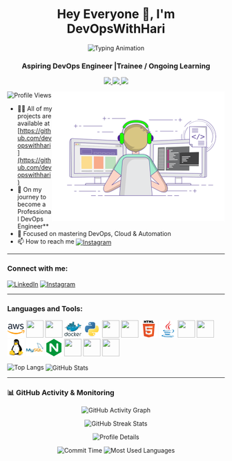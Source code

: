 <h1 align="center">Hey Everyone 👋, I'm DevOpsWithHari</h1>

<div align="center">
  <img src="https://readme-typing-svg.herokuapp.com?size=30&duration=4000&color=36BCF7&center=true&vCenter=true&width=600&lines=Aspiring+DevOps+Engineer;Ongoing+DevOps+Journey" alt="Typing Animation"/>
</div>

<h3 align="center">Aspiring DevOps Engineer |Trainee / Ongoing Learning</h3>

<p align="center">
  <a href="https://github.com/devopswithhari">
    <img src="https://img.shields.io/github/followers/devopswithhari?label=Follow&style=social" />
  </a>
  <a href="https://www.linkedin.com/in/hareesh-rajput/">
    <img src="https://img.shields.io/badge/LinkedIn-Hareesh%20Kumar-blue?logo=linkedin&style=flat-square" />
  </a>
  <a href="https://www.instagram.com/devopswithhari">
    <img src="https://img.shields.io/badge/Instagram-@devopswithhari-pink?logo=instagram&style=flat-square" />
  </a>
</p>

<img align="right" alt="Coding" width="400" src="https://raw.githubusercontent.com/devSouvik/devSouvik/master/gif3.gif">

<p align="left">
  <img src="https://komarev.com/ghpvc/?username=devopswithhari&label=Profile%20views&color=0e75b6&style=flat" alt="Profile Views" />
</p>

- 👨‍💻 All of my projects are available at [https://github.com/devopswithhari](https://github.com/devopswithhari)  
- 🚀 On my journey to become a Professional DevOps Engineer**
- 🎯 Focused on mastering DevOps, Cloud & Automation
- 📫 How to reach me <a href="https://www.instagram.com/devopswithhari" target="blank"><img align="center" src="https://raw.githubusercontent.com/rahuldkjain/github-profile-readme-generator/master/src/images/icons/Social/instagram.svg" alt="Instagram" height="20" width="20" /></a>

---

<h3 align="left">Connect with me:</h3>
<p align="left">
  <a href="https://www.linkedin.com/in/hareesh-rajput/" target="blank"><img align="center" src="https://raw.githubusercontent.com/rahuldkjain/github-profile-readme-generator/master/src/images/icons/Social/linked-in-alt.svg" alt="LinkedIn" height="30" width="40" /></a>
  <a href="https://instagram.com/devopswithhari" target="blank"><img align="center" src="https://raw.githubusercontent.com/rahuldkjain/github-profile-readme-generator/master/src/images/icons/Social/instagram.svg" alt="Instagram" height="30" width="40" /></a>
</p>

---

<h3 align="left">Languages and Tools:</h3>
<p align="left">
  <img src="https://raw.githubusercontent.com/devicons/devicon/master/icons/amazonwebservices/amazonwebservices-original-wordmark.svg" width="40" height="40"/>
  <img src="https://www.vectorlogo.zone/logos/microsoft_azure/microsoft_azure-icon.svg" width="40" height="40"/>
  <img src="https://www.vectorlogo.zone/logos/gnu_bash/gnu_bash-icon.svg" width="40" height="40"/>
  <img src="https://raw.githubusercontent.com/devicons/devicon/master/icons/docker/docker-original-wordmark.svg" width="40" height="40"/>
  <img src="https://raw.githubusercontent.com/devicons/devicon/master/icons/python/python-original.svg" width="40" height="40"/>
  <img src="https://www.vectorlogo.zone/logos/git-scm/git-scm-icon.svg" width="40" height="40"/>
  <img src="https://www.vectorlogo.zone/logos/grafana/grafana-icon.svg" width="40" height="40"/>
  <img src="https://raw.githubusercontent.com/devicons/devicon/master/icons/html5/html5-original-wordmark.svg" width="40" height="40"/>
  <img src="https://raw.githubusercontent.com/devicons/devicon/master/icons/java/java-original.svg" width="40" height="40"/>
  <img src="https://www.vectorlogo.zone/logos/jenkins/jenkins-icon.svg" width="40" height="40"/>
  <img src="https://www.vectorlogo.zone/logos/kubernetes/kubernetes-icon.svg" width="40" height="40"/>
  <img src="https://raw.githubusercontent.com/devicons/devicon/master/icons/linux/linux-original.svg" width="40" height="40"/>
  <img src="https://raw.githubusercontent.com/devicons/devicon/master/icons/mysql/mysql-original-wordmark.svg" width="40" height="40"/>
  <img src="https://raw.githubusercontent.com/devicons/devicon/master/icons/nginx/nginx-original.svg" width="40" height="40"/>
  <img src="https://www.vectorlogo.zone/logos/getpostman/getpostman-icon.svg" width="40" height="40"/>
  <img src="https://raw.githubusercontent.com/detain/svg-logos/780f25886640cef088af994181646db2f6b1a3f8/svg/selenium-logo.svg" width="40" height="40"/>
  <img src="https://www.vectorlogo.zone/logos/springio/springio-icon.svg" width="40" height="40"/>
</p>

<p><img align="left" src="https://github-readme-stats.vercel.app/api/top-langs?username=devopswithhari&show_icons=true&locale=en&layout=compact&theme=vue&hide_border=true" alt="Top Langs" /></p>

<p>&nbsp;<img align="center" src="https://github-readme-stats.vercel.app/api?username=devopswithhari&show_icons=true&locale=en&theme=vue&hide_border=true" alt="GitHub Stats" /></p>

---

### 📊 GitHub Activity & Monitoring  

<p align="center">
  <img src="https://github-readme-activity-graph.vercel.app/graph?username=devopswithhari&theme=react-dark&hide_border=true&area=true" alt="GitHub Activity Graph"/>
</p>

<p align="center">
  <img src="https://github-readme-streak-stats.herokuapp.com/?user=devopswithhari&theme=tokyonight&hide_border=true" alt="GitHub Streak Stats" />
</p>

<p align="center">
  <img src="https://github-profile-summary-cards.vercel.app/api/cards/profile-details?username=devopswithhari&theme=radical" alt="Profile Details"/>
</p>

<p align="center">
  <img src="https://github-profile-summary-cards.vercel.app/api/cards/productive-time?username=devopswithhari&theme=radical&utcOffset=5.3" alt="Commit Time"/>
  <img src="https://github-profile-summary-cards.vercel.app/api/cards/most-commit-language?username=devopswithhari&theme=radical" alt="Most Used Languages"/>
</p>
